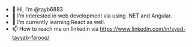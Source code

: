 - 👋 Hi, I’m @tayb6883
- 👀 I’m interested in web development via using .NET and Angular.
- 🌱 I’m currently learning React as well. 
- 📫 How to reach me on linkedin via https://www.linkedin.com/in/syed-tayyab-farooq/

<!---
tayb6883/tayb6883 is a ✨ special ✨ repository because its `README.md` (this file) appears on your GitHub profile.
You can click the Preview link to take a look at your changes.
--->
